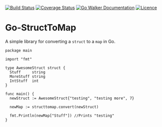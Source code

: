 [![Build Status](https://img.shields.io/travis/Klathmon/Go-StructToMap.svg)](https://travis-ci.org/Klathmon/Go-StructToMap)
[![Coverage Status](https://img.shields.io/coveralls/Klathmon/Go-StructToMap.svg)](https://coveralls.io/r/Klathmon/Go-StructToMap?branch=master)
[![Go Walker Documentation](https://img.shields.io/badge/Go%20Walker-API%20Documentation-yellowgreen.svg)](https://gowalker.org/github.com/Klathmon/Go-StructToMap)
[![Licence](https://img.shields.io/badge/Licence-MIT-brightgreen.svg)](https://www.tldrlegal.com/l/mit)
# Go-StructToMap


A simple library for converting a `struct` to a `map` in Go.

    package main

    import "fmt"

    type AwesomeStruct struct {
      Stuff     string
      MoreStuff string
      IntStuff  int
    }

    func main() {
      newStruct := AwesomeStruct{"testing", "testing more", 7}

      newMap := structtomap.convert(newStruct)

      fmt.Println(newMap["Stuff"]) //Prints "testing"
    }
